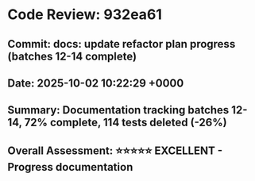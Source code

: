 # Code Review: 932ea61
## Commit: docs: update refactor plan progress (batches 12-14 complete)
## Date: 2025-10-02 10:22:29 +0000
## Summary: Documentation tracking batches 12-14, 72% complete, 114 tests deleted (-26%)
## Overall Assessment: ⭐⭐⭐⭐⭐ EXCELLENT - Progress documentation
